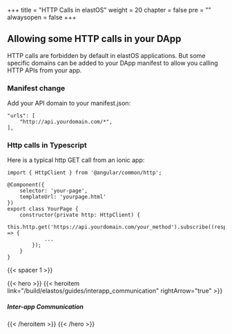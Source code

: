 +++
title = "HTTP Calls in elastOS"
weight = 20
chapter = false
pre = ""
alwaysopen = false
+++

## Allowing some HTTP calls in your DApp

HTTP calls are forbidden by default in elastOS applications. But some specific domains can be added to your DApp manifest to allow you calling HTTP APIs from your app.

### Manifest change

Add your API domain to your manifest.json:

    "urls": [
        "http://api.yourdomain.com/*",
    ],

### Http calls in Typescript

Here is a typical http GET call from an ionic app:

    import { HttpClient } from '@angular/common/http';

    @Component({ 
        selector: 'your-page',
        templateUrl: 'yourpage.html'
    })
    export class YourPage {
        constructor(private http: HttpClient) {
            this.http.get('https://api.yourdomain.com/your_method').subscribe((response) => {
                ...
            });
        }
    }

{{< spacer 1 >}}

{{< hero >}}
    {{< heroitem link="/build/elastos/guides/interapp_communication" rightArrow="true" >}}
        <h5>Inter-app Communication</h5>
    {{< /heroitem >}}
{{< /hero >}}
